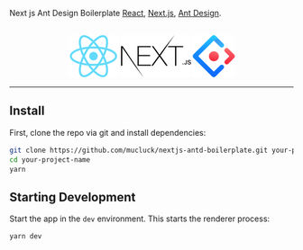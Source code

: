 <p>
  Next js Ant Design Boilerplate <a href="https://facebook.github.io/react/">React</a>, <a href="https://nextjs.org/">Next.js</a>, <a href="https://ant.design/">Ant Design</a>.
</p>

<br>

<div align="center">
  <a href="https://facebook.github.io/react/"><img src="./internals/img/react-padded-90.png" /></a>
  <a href="https://nextjs.org/"><img src="./internals/img/nextjs-padded-90.png" /></a>
  <a href="https://ant.design/"><img src="./internals/img/ant-design-padded-90.png" /></a>
</div>

<hr />

## Install

First, clone the repo via git and install dependencies:

``` bash
git clone https://github.com/mucluck/nextjs-antd-boilerplate.git your-project-name
cd your-project-name
yarn
```

## Starting Development

Start the app in the `dev` environment. This starts the renderer process:

``` bash
yarn dev
```


